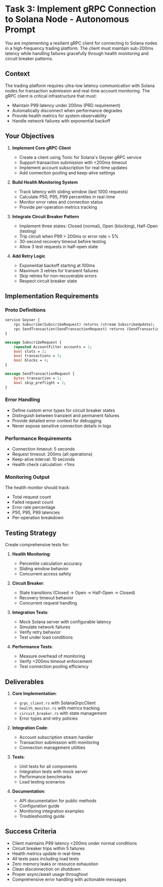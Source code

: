 # Task 3: Implement gRPC Connection to Solana Node - Autonomous Prompt

You are implementing a resilient gRPC client for connecting to Solana nodes in a high-frequency trading platform. The client must maintain sub-200ms latency while handling failures gracefully through health monitoring and circuit breaker patterns.

## Context

The trading platform requires ultra-low latency communication with Solana nodes for transaction submission and real-time account monitoring. The gRPC client is critical infrastructure that must:
- Maintain P99 latency under 200ms (PRD requirement)
- Automatically disconnect when performance degrades
- Provide health metrics for system observability
- Handle network failures with exponential backoff

## Your Objectives

1. **Implement Core gRPC Client**
   - Create a client using Tonic for Solana's Geyser gRPC service
   - Support transaction submission with <200ms timeout
   - Implement account subscription for real-time updates
   - Add connection pooling and keep-alive settings

2. **Build Health Monitoring System**
   - Track latency with sliding window (last 1000 requests)
   - Calculate P50, P95, P99 percentiles in real-time
   - Monitor error rates and connection status
   - Provide per-operation metrics tracking

3. **Integrate Circuit Breaker Pattern**
   - Implement three states: Closed (normal), Open (blocking), Half-Open (testing)
   - Trip circuit when P99 > 200ms or error rate > 5%
   - 30-second recovery timeout before testing
   - Allow 3 test requests in half-open state

4. **Add Retry Logic**
   - Exponential backoff starting at 100ms
   - Maximum 3 retries for transient failures
   - Skip retries for non-recoverable errors
   - Respect circuit breaker state

## Implementation Requirements

### Proto Definitions
```proto
service Geyser {
    rpc Subscribe(SubscribeRequest) returns (stream SubscribeUpdate);
    rpc SendTransaction(SendTransactionRequest) returns (SendTransactionResponse);
}

message SubscribeRequest {
    repeated AccountFilter accounts = 1;
    bool slots = 2;
    bool transactions = 3;
    bool blocks = 4;
}

message SendTransactionRequest {
    bytes transaction = 1;
    bool skip_preflight = 2;
}
```

### Error Handling
- Define custom error types for circuit breaker states
- Distinguish between transient and permanent failures
- Provide detailed error context for debugging
- Never expose sensitive connection details in logs

### Performance Requirements
- Connection timeout: 5 seconds
- Request timeout: 200ms (all operations)
- Keep-alive interval: 10 seconds
- Health check calculation: <1ms

### Monitoring Output
The health monitor should track:
- Total request count
- Failed request count
- Error rate percentage
- P50, P95, P99 latencies
- Per-operation breakdown

## Testing Strategy

Create comprehensive tests for:

1. **Health Monitoring**:
   - Percentile calculation accuracy
   - Sliding window behavior
   - Concurrent access safety

2. **Circuit Breaker**:
   - State transitions (Closed → Open → Half-Open → Closed)
   - Recovery timeout behavior
   - Concurrent request handling

3. **Integration Tests**:
   - Mock Solana server with configurable latency
   - Simulate network failures
   - Verify retry behavior
   - Test under load conditions

4. **Performance Tests**:
   - Measure overhead of monitoring
   - Verify <200ms timeout enforcement
   - Test connection pooling efficiency

## Deliverables

1. **Core Implementation**:
   - `grpc_client.rs` with SolanaGrpcClient
   - `health_monitor.rs` with metrics tracking
   - `circuit_breaker.rs` with state management
   - Error types and retry policies

2. **Integration Code**:
   - Account subscription stream handler
   - Transaction submission with monitoring
   - Connection management utilities

3. **Tests**:
   - Unit tests for all components
   - Integration tests with mock server
   - Performance benchmarks
   - Load testing scenarios

4. **Documentation**:
   - API documentation for public methods
   - Configuration guide
   - Monitoring integration examples
   - Troubleshooting guide

## Success Criteria

- Client maintains P99 latency <200ms under normal conditions
- Circuit breaker trips within 5 failures
- Health metrics update in real-time
- All tests pass including load tests
- Zero memory leaks or resource exhaustion
- Clean disconnection on shutdown
- Proper async/await usage throughout
- Comprehensive error handling with actionable messages